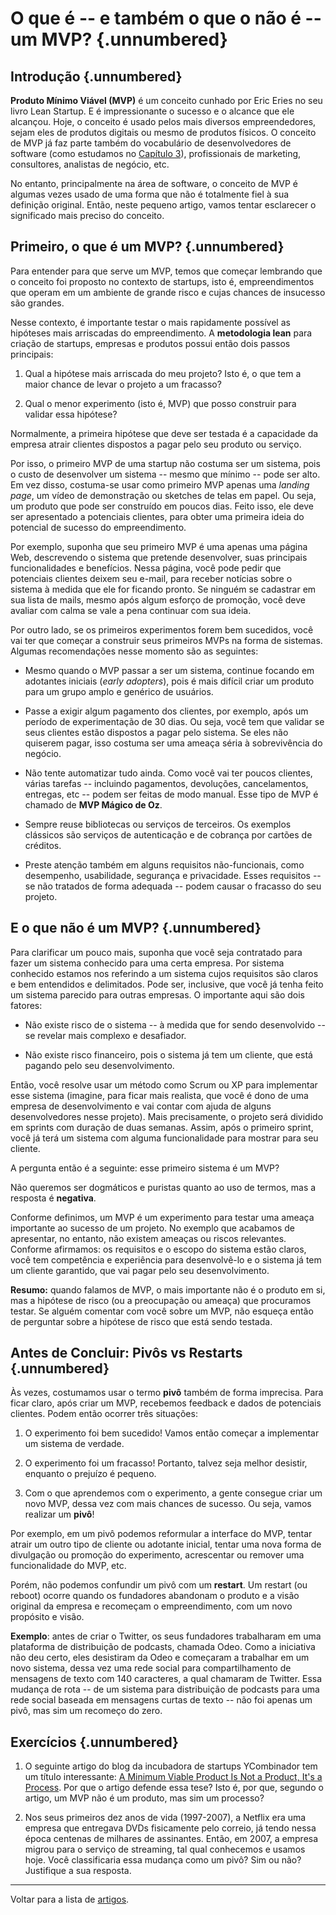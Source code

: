 # O que é -- e também o que o não é -- um MVP?  {.unnumbered}

## Introdução  {.unnumbered}

**Produto Mínimo Viável (MVP)** é um conceito cunhado por Eric Eries 
no seu livro Lean Startup. E é impressionante o sucesso e o
alcance que ele alcançou. Hoje, o conceito é usado pelos mais
diversos empreendedores, sejam eles de produtos digitais ou
mesmo de produtos físicos. O conceito de MVP já faz parte também do
vocabulário de desenvolvedores de software (como estudamos no
[Capítulo 3](https://engsoftmoderna.info/cap3.html)), 
profissionais de marketing, consultores, analistas de negócio, etc.

No entanto, principalmente na área de software, o conceito de
MVP é algumas vezes usado de uma forma que não é totalmente fiel 
à sua definição original. Então, neste pequeno artigo, vamos
tentar esclarecer o significado mais preciso do conceito.

## Primeiro, o que é um MVP?  {.unnumbered}

Para entender para que serve um MVP, temos que começar lembrando que 
o conceito foi proposto no contexto de startups, isto é, 
empreendimentos que operam em um ambiente de grande 
risco e cujas chances de insucesso são grandes.

Nesse contexto, é importante testar o mais rapidamente possível 
as hipóteses mais arriscadas do empreendimento. A **metodologia
lean** para criação de startups, empresas e produtos possui então
dois passos principais:

1. Qual a hipótese mais arriscada do meu projeto? Isto é, o 
que tem a maior chance de levar o projeto a um fracasso?

2. Qual o menor experimento (isto é, MVP) que posso construir
para validar essa hipótese?


Normalmente, a primeira hipótese que deve ser testada é a capacidade 
da empresa atrair clientes dispostos a pagar pelo seu produto ou serviço.

Por isso, o primeiro MVP de uma startup não costuma ser um 
sistema, pois o custo de desenvolver um sistema -- mesmo que 
mínimo -- pode ser alto. Em vez disso, costuma-se usar como
primeiro MVP apenas uma *landing page*, um vídeo de demonstração ou 
sketches de telas em papel. Ou seja, um produto que pode ser 
construído em poucos dias. Feito isso, ele deve ser 
apresentado a potenciais clientes, para obter 
uma primeira ideia do potencial de sucesso do empreendimento.

Por exemplo, suponha que seu primeiro MVP é uma apenas uma
página Web, descrevendo o sistema que pretende desenvolver,
suas principais funcionalidades e benefícios. Nessa página,
você pode pedir que potenciais clientes deixem seu e-mail, 
para receber notícias sobre o sistema à medida que ele
for ficando pronto. Se ninguém se cadastrar em sua lista
de mails, mesmo após algum esforço de promoção, você deve 
avaliar com calma se vale a pena continuar com sua ideia.

Por outro lado, se os primeiros experimentos forem bem 
sucedidos, você vai ter que começar a construir seus
primeiros MVPs na forma de sistemas. Algumas recomendações
nesse momento são as seguintes:

* Mesmo quando o MVP passar a ser um sistema, continue 
focando em adotantes iniciais (*early adopters*), pois
é mais difícil criar um produto para um grupo 
amplo e genérico de usuários.

* Passe a exigir algum pagamento dos clientes, por exemplo,
após um período de experimentação de 30 dias.
Ou seja, você tem que validar se seus clientes estão dispostos
a pagar pelo sistema. Se eles não quiserem pagar,
isso costuma ser uma ameaça séria à sobrevivência do negócio.

* Não tente automatizar tudo ainda. Como você vai ter
poucos clientes, várias tarefas -- incluindo pagamentos,
devoluções, cancelamentos, entregas, etc -- podem ser feitas 
de modo manual. Esse tipo de MVP é chamado de **MVP Mágico de Oz**.

* Sempre reuse bibliotecas ou serviços de terceiros. 
Os exemplos clássicos são serviços de autenticação e de 
cobrança por cartões de créditos. 

* Preste atenção também em alguns requisitos não-funcionais,
como desempenho, usabilidade, segurança e privacidade. Esses
requisitos -- se não tratados de forma adequada -- podem causar o
fracasso do seu projeto.

## E o que não é um MVP? {.unnumbered}

Para clarificar um pouco mais, suponha que você seja contratado 
para fazer um sistema conhecido para uma certa empresa. Por sistema
conhecido estamos nos referindo a um sistema cujos requisitos
são claros e bem entendidos e delimitados. Pode ser, inclusive, que
você já tenha feito um sistema parecido para outras empresas.
O importante aqui são dois fatores:

* Não existe risco de o sistema -- à medida que for
sendo desenvolvido -- se revelar mais complexo e desafiador.

* Não existe risco financeiro, pois o sistema já tem um 
cliente, que está pagando pelo seu desenvolvimento.

Então, você resolve usar um método como Scrum ou XP para 
implementar esse sistema (imagine, para ficar mais realista,
que você é dono de uma empresa de desenvolvimento e vai contar com 
ajuda de alguns desenvolvedores nesse projeto). Mais precisamente, 
o projeto será dividido em sprints com duração de duas semanas. 
Assim, após o primeiro sprint, você já terá um sistema com alguma 
funcionalidade para mostrar para seu cliente. 

A pergunta então é a seguinte: esse primeiro sistema é um MVP?

Não queremos ser dogmáticos e puristas quanto ao uso
de termos, mas a resposta é **negativa**.

Conforme definimos, um MVP é um experimento para testar 
uma ameaça importante ao sucesso de um projeto. No exemplo
que acabamos de apresentar, no entanto, não existem ameaças ou riscos
relevantes. Conforme afirmamos: os requisitos e o escopo do
sistema estão claros, você tem competência e experiência
para desenvolvê-lo e o sistema já tem um cliente garantido, que vai
pagar pelo seu desenvolvimento.

**Resumo:** quando falamos de MVP, o mais importante não é o
produto em si, mas a hipótese de risco (ou a preocupação
ou ameaça) que procuramos testar. Se alguém comentar
com você sobre um MVP, não esqueça então de perguntar 
sobre a hipótese de risco que está sendo testada.

## Antes de Concluir: Pivôs vs Restarts {.unnumbered}

Às vezes, costumamos usar o termo **pivô** também de forma imprecisa.
Para ficar claro, após criar um MVP, recebemos feedback e
dados de potenciais clientes. Podem então ocorrer três situações:

1. O experimento foi bem sucedido! Vamos então começar a implementar
um sistema de verdade.

2. O experimento foi um fracasso! Portanto, talvez seja melhor 
desistir, enquanto o prejuízo é pequeno.

3. Com o que aprendemos com o experimento, a gente consegue 
criar um novo MVP, dessa vez com mais chances de sucesso. Ou 
seja, vamos realizar um **pivô**!

Por exemplo, em um pivô podemos reformular a interface
do MVP, tentar atrair um outro tipo de cliente ou adotante
inicial, tentar uma nova forma de divulgação ou promoção do experimento,
acrescentar ou remover uma funcionalidade do MVP, etc.

Porém, não podemos confundir um pivô com um **restart**. Um 
restart (ou reboot) ocorre quando os fundadores abandonam 
o produto e a visão original da empresa e recomeçam 
o empreendimento, com um novo propósito e visão. 

**Exemplo**: antes de criar o Twitter, os seus fundadores 
trabalharam em uma plataforma de distribuição de podcasts, chamada Odeo. 
Como a iniciativa não deu certo, eles desistiram da Odeo e começaram a trabalhar em um novo 
sistema, dessa vez uma rede social para compartilhamento de mensagens 
de texto com 140 caracteres, a qual chamaram de Twitter. Essa mudança 
de rota -- de um sistema para distribuição de podcasts para uma rede 
social baseada em mensagens curtas de texto -- não foi apenas um
pivô, mas sim um recomeço do zero.

## Exercícios {.unnumbered}

1. O seguinte artigo do blog da incubadora de startups YCombinador
tem um título interessante: 
[A Minimum Viable Product Is Not a Product, It's a Process](https://www.ycombinator.com/library/4Q-a-minimum-viable-product-is-not-a-product-it-s-a-process).
Por que o artigo defende essa tese? Isto é, por que, segundo o artigo,
um MVP não é um produto, mas sim um processo?

2. Nos seus primeiros dez anos de vida (1997-2007), a Netflix era
uma empresa que entregava DVDs fisicamente pelo correio, já tendo 
nessa época centenas de milhares de assinantes. Então, em 2007, a
empresa migrou para o serviço de streaming, tal qual conhecemos e
usamos hoje. Você classificaria essa mudança como um pivô? Sim ou
não? Justifique a sua resposta.

* * * 

Voltar para a lista de [artigos](./artigos.html).
